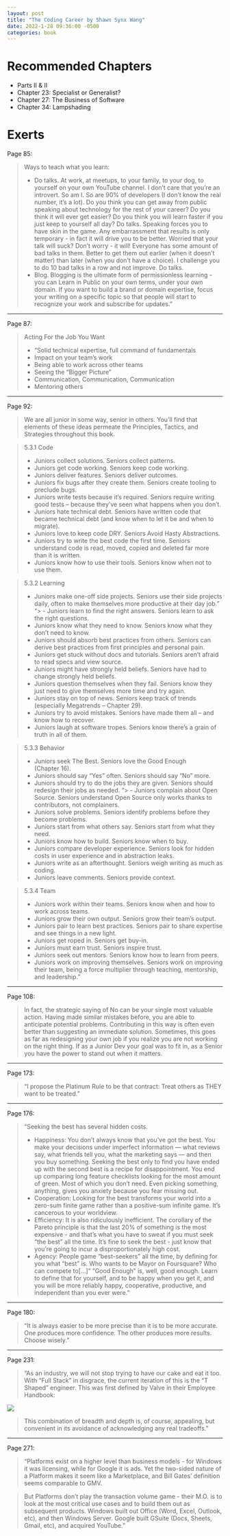 ```yaml
---
layout: post
title: "The Coding Career by Shawn Synx Wang"
date: 2022-1-28 09:36:00 -0500
categories: book
---
```


# Recommended Chapters

- Parts II & II
- Chapter 23: Specialist or Generalist?
- Chapter 27: The Business of Software
- Chapter 34: Lampshading

# Exerts

Page 85:

> Ways to teach what you learn:
>
> - Do talks. At work, at meetups, to your family, to your dog, to yourself on your own YouTube channel. I don’t care that you’re an introvert. So am I. So are 90% of developers (I don’t know the real number, it’s a lot). Do you think you can get away from public speaking about technology for the rest of your career? Do you think it will ever get easier? Do you think you will learn faster if you just keep to yourself all day? Do talks. Speaking forces you to have skin in the game. Any embarrassment that results is only temporary - in fact it will drive you to be better. Worried that your talk will suck? Don’t worry - it will! Everyone has some amount of bad talks in them. Better to get them out earlier (when it doesn’t matter) than later (when you don’t have a choice). I challenge you to do 10 bad talks in a row and not improve. Do talks.
> - Blog. Blogging is the ultimate form of permissionless learning - you can Learn in Public on your own terms, under your own domain. If you want to build a brand or domain expertise, focus your writing on a specific topic so that people will start to recognize your work and subscribe for updates.”

<hr/>

Page 87:

> Acting For the Job You Want
>
> - “Solid technical expertise, full command of fundamentals
> - Impact on your team’s work
> - Being able to work across other teams
> - Seeing the “Bigger Picture”
> - Communication, Communication, Communication
> - Mentoring others

<hr/>

Page 92:

> We are all junior in some way, senior in others. You’ll find that elements of these ideas permeate the Principles, Tactics, and Strategies throughout this book.

> 5.3.1 Code
>
> - Juniors collect solutions. Seniors collect patterns.
> - Juniors get code working. Seniors keep code working.
> - Juniors deliver features. Seniors deliver outcomes.
> - Juniors fix bugs after they create them. Seniors create tooling to preclude bugs.
> - Juniors write tests because it’s required. Seniors require writing good tests – because they’ve seen what happens when you don’t.
> - Juniors hate technical debt. Seniors have written code that became technical debt (and know when to let it be and when to migrate).
> - Juniors love to keep code DRY. Seniors Avoid Hasty Abstractions.
> - Juniors try to write the best code the first time. Seniors understand code is read, moved, copied and deleted far more than it is written.
> - Juniors know how to use their tools. Seniors know when not to use them.

> 5.3.2 Learning
>
> - Juniors make one-off side projects. Seniors use their side projects daily, often to make themselves more productive at their day job.”
>   “> - Juniors learn to find the right answers. Seniors learn to ask the right questions.
> - Juniors know what they need to know. Seniors know what they don’t need to know.
> - Juniors should absorb best practices from others. Seniors can derive best practices from first principles and personal pain.
> - Juniors get stuck without docs and tutorials. Seniors aren’t afraid to read specs and view source.
> - Juniors might have strongly held beliefs. Seniors have had to change strongly held beliefs.
> - Juniors question themselves when they fail. Seniors know they just need to give themselves more time and try again.
> - Juniors stay on top of news. Seniors keep track of trends (especially Megatrends – Chapter 29).
> - Juniors try to avoid mistakes. Seniors have made them all – and know how to recover.
> - Juniors laugh at software tropes. Seniors know there’s a grain of truth in all of them.

> 5.3.3 Behavior
>
> - Juniors seek The Best. Seniors love the Good Enough (Chapter 16).
> - Juniors should say “Yes” often. Seniors should say “No” more.
> - Juniors should try to do the jobs they are given. Seniors should redesign their jobs as needed.
>   “> - Juniors complain about Open Source. Seniors understand Open Source only works thanks to contributors, not complainers.
> - Juniors solve problems. Seniors identify problems before they become problems.
> - Juniors start from what others say. Seniors start from what they need.
> - Juniors know how to build. Seniors know when to buy.
> - Juniors compare developer experience. Seniors look for hidden costs in user experience and in abstraction leaks.
> - Juniors write as an afterthought. Seniors weigh writing as much as coding.
> - Juniors leave comments. Seniors provide context.

> 5.3.4 Team
>
> - Juniors work within their teams. Seniors know when and how to work across teams.
> - Juniors grow their own output. Seniors grow their team’s output.
> - Juniors pair to learn best practices. Seniors pair to share expertise and see things in a new light.
> - Juniors get roped in. Seniors get buy-in.
> - Juniors must earn trust. Seniors inspire trust.
> - Juniors seek out mentors. Seniors know how to learn from peers.
> - Juniors work on improving themselves. Seniors work on improving their team, being a force multiplier through teaching, mentorship, and leadership.”

<hr/>

Page 108:

> In fact, the strategic saying of No can be your single most valuable action. Having made similar mistakes before, you are able to anticipate potential problems. Contributing in this way is often even better than suggesting an immediate solution. Sometimes, this goes as far as redesigning your own job if you realize you are not working on the right thing. If as a Junior Dev your goal was to fit in, as a Senior you have the power to stand out when it matters.

<hr/>

Page 173:

> “I propose the Platinum Rule to be that contract: Treat others as THEY want to be treated.”

<hr/>

Page 176:

> “Seeking the best has several hidden costs.
>
> - Happiness: You don’t always know that you’ve got the best. You make your decisions under imperfect information — what reviews say, what friends tell you, what the marketing says — and then you buy something. Seeking the best only to find you have ended up with the second best is a recipe for disappointment. You end up comparing long feature checklists looking for the most amount of green. Most of which you don’t need. Even picking something, anything, gives you anxiety because you fear missing out.
> - Cooperation: Looking for the best transforms your world into a zero-sum finite game rather than a positive-sum infinite game. It’s cancerous to your worldview.
> - Efficiency: It is also ridiculously inefficient. The corollary of the Pareto principle is that the last 20% of something is the most expensive - and that’s what you have to sweat if you must seek “the best” all the time. It’s fine to seek the best - just know that you’re going to incur a disproportionately high cost.
> - Agency: People game “best-seekers” all the time, by defining for you what “best” is. Who wants to be Mayor on Foursquare? Who can compete to[…]”
>   “Good Enough” is, well, good enough. Learn to define that for yourself, and to be happy when you get it, and you will be more reliably happy, cooperative, productive, and independent than you ever were.”

<hr/>

Page 180:

> “It is always easier to be more precise than it is to be more accurate. One produces more confidence. The other produces more results. Choose wisely.”

<hr/>

Page 231:

> “As an industry, we will not stop trying to have our cake and eat it too. With “Full Stack” in disgrace, the current iteration of this is the “T Shaped” engineer. This was first defined by Valve in their Employee Handbook:

<img class="blog_img" src="https://baealex.s3.amazonaws.com/images/the-coding-career-1-28-2022/tshaped.png" />

> This combination of breadth and depth is, of course, appealing, but convenient in its avoidance of acknowledging any real tradeoffs.”

<hr/>

Page 271:

> “Platforms exist on a higher level than business models - for Windows it was licensing, while for Google it is ads. Yet the two-sided nature of a Platform makes it seem like a Marketplace, and Bill Gates’ definition seems comparable to GMV.

> But Platforms don’t play the transaction volume game - their M.O. is to look at the most critical use cases and to build them out as subsequent products. Windows built out Office (Word, Excel, Outlook, etc), and then Windows Server. Google built GSuite (Docs, Sheets, Gmail, etc), and acquired YouTube.”
